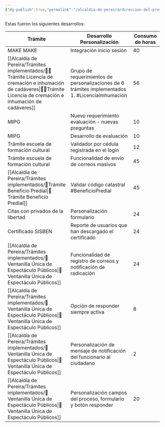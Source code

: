 ```yaml
---
{"dg-publish":true,"permalink":"/alcaldia-de-pereira/direccion-del-proyecto/alcance-del-proyecto/"}
---
```



Estas fueron los siguientes desarrollos:

| Trámite | Desarrollo Personalización | Consumo de horas |
| --- | --- | --- |
| MAKE MAKE | Integración inicio sesión | 40 |
| [[Alcaldía de Pereira/Trámites implementados/🧑‍💻Trámite Licencia de cremación e inhumación de cadáveres\|🧑‍💻Trámite Licencia de cremación e inhumación de cadáveres]] | Grupo de requerimientos de personalizaciones de 6 trámites implementados </br> 1.  #LicenciaImhumación | 56 |
| MIPG | Nuevo requerimiento evaluación - nuevas preguntas | 10 |
| MIPG | Desarrollo de evaluación | 10 |
| Trámite escuela de formación cultural | Validador por cédula registrada en el login | 12 |
| Trámite escuela de formación cultural | Funcionalidad de envío de correos masivos | 45 |
| [[Alcaldía de Pereira/Trámites implementados/🌲Trámite Beneficio Predial\|🌲Trámite Beneficio Predial]] | Validar código catastral #BeneficioPredial  | 45 |
| Citas con privados de la libertad | Personalización formulario | 24 |
| Certificado SISBEN | Reporte de usuarios que han descargado el certificado | 24 |
| [[Alcaldía de Pereira/Trámites implementados/🌃Ventanilla Única de Espectáculo Públicos\|🌃Ventanilla Única de Espectáculo Públicos]] | Funcionalidad de registro de correos y notificación de radicación | 24 |
| [[Alcaldía de Pereira/Trámites implementados/🌃Ventanilla Única de Espectáculo Públicos\|🌃Ventanilla Única de Espectáculo Públicos]] | Opción de responder siempre activa | 8 |
| [[Alcaldía de Pereira/Trámites implementados/🌃Ventanilla Única de Espectáculo Públicos\|🌃Ventanilla Única de Espectáculo Públicos]] | Personalización de mensaje de notificación del funcionario al ciudadano | 2 |
| [[Alcaldía de Pereira/Trámites implementados/🌃Ventanilla Única de Espectáculo Públicos\|🌃Ventanilla Única de Espectáculo Públicos]] | Personalización campos del proceso, formulario y botón responder | 20 |
